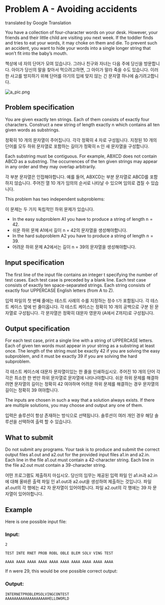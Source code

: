 # Problem A - Avoiding accidents

translated by Google Translation

You have a collection of four-character words on your desk. However, your friends and their little child are visiting you next week. If the toddler finds and tries to eat your words, it may choke on them and die. To prevent such an accident, you want to hide your words into a single longer string that won’t fit into the baby’s mouth.

책상에 네 자의 단어가 모여 있습니다. 그러나 친구와 자녀는 다음 주에 당신을 방문합니다. 아이가 당신의 말을 찾아서 먹으려고하면, 그 아이가 말라 죽을 수도 있습니다. 이러한 사고를 방지하기 위해 단어를 아기의 입에 맞지 않는 긴 문자열 하나에 숨기려고합니다.

![a_pic.png](https://ipsc.ksp.sk/2016/real/problems/a_pic.png)


## Problem specification

You are given exactly ten strings. Each of them consists of exactly four characters. Construct a new string of length exactly n which contains all ten given words as substrings.

정확히 10 개의 문자열이 주어집니다. 각각 정확히 4 자로 구성됩니다. 지정된 10 개의 단어를 모두 하위 문자열로 포함하는 길이가 정확히 n 인 새 문자열을 구성합니다.

Each substring must be contiguous. For example, ABXCD does not contain ABCD as a substring. The occurrences of the ten given strings may appear in any order and they may overlap arbitrarily.

각 부분 문자열은 인접해야합니다. 예를 들어, ABXCD는 부분 문자열로 ABCD를 포함하지 않습니다. 주어진 열 10 개가 임의의 순서로 나타날 수 있으며 임의로 겹칠 수 있습니다.

This problem has two independent subproblems:

이 문제는 두 가지 독립적인 하위 문제가 있습니다.

* In the easy subproblem A1 you have to produce a string of length n = 42.
* 쉬운 하위 문제 A1에서 길이 n = 42의 문자열을 생성해야합니다.
* In the hard subproblem A2 you have to produce a string of length n = 39.
* 어려운 하위 문제 A2에서는 길이 n = 39의 문자열을 생성해야합니다.

## Input specification

The first line of the input file contains an integer t specifying the number of test cases. Each test case is preceded by a blank line. Each test case consists of exactly ten space-separated strings. Each string consists of exactly four UPPERCASE English letters (from A to Z).

입력 파일의 첫 번째 줄에는 테스트 사례의 수를 지정하는 정수 t가 포함됩니다. 각 테스트 케이스 앞에 빈 줄이옵니다. 각 테스트 케이스는 정확히 10 개의 공백으로 구분 된 문자열로 구성됩니다. 각 문자열은 정확히 대문자 영문자 (A에서 Z까지)로 구성됩니다.

## Output specification

For each test case, print a single line with a string of UPPERCASE letters. Each of given ten words must appear in your string as a substring at least once. The length of the string must be exactly 42 if you are solving the easy subproblem, and it must be exactly 39 if you are solving the hard subproblem.

각 테스트 케이스에 대문자 문자열이있는 한 줄을 인쇄하십시오. 주어진 10 개의 단어 각각은 최소한 한 번만 하위 문자열로 문자열에 나타나야합니다. 쉬운 하위 문제를 해결하려면 문자열의 길이는 정확히 42 여야하며 어려운 하위 문제를 해결하는 경우 문자열의 길이는 정확히 39 여야합니다.

The inputs are chosen in such a way that a solution always exists. If there are multiple solutions, you may choose and output any one of them.

입력은 솔루션이 항상 존재하는 방식으로 선택됩니다. 솔루션이 여러 개인 경우 해당 솔루션을 선택하여 출력 할 수 있습니다.

## What to submit

Do not submit any programs. Your task is to produce and submit the correct output files a1.out and a2.out for the provided input files a1.in and a2.in. Each line in the file a1.out must contain a 42-character string. Each line in the file a2.out must contain a 39-character string.

어떤 프로그램도 제출하지 마십시오. 당신의 임무는 제공된 입력 파일 인 a1.in과 a2.in에 대해 올바른 출력 파일 인 a1.out과 a2.out을 생성하여 제출하는 것입니다. 파일 a1.out의 각 행에는 42 자 문자열이 있어야합니다. 파일 a2.out의 각 행에는 39 자 문자열이 있어야합니다.

## Example

Here is one possible input file:

### Input:

```
2

TEST INTE RNET PROB ROBL OBLE BLEM SOLV VING TEST

AAAA AAAA AAAA AAAA AAAA AAAA AAAA AAAA AAAA AAAA
```

If n were 29, this would be one possible correct output:

### Output:

```
INTERNETPROBLEMSOLVINGCONTEST
AAAAAAAAAAAAAAAAAAAHELLOWORLD
```